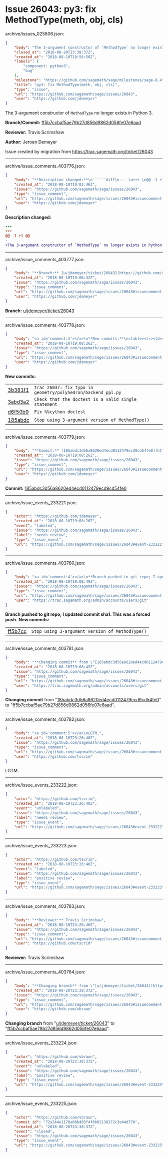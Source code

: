 # Issue 26043: py3: fix MethodType(meth, obj, cls)

archive/issues_025806.json:
```json
{
    "body": "The 3-argument constructor of `MethodType` no longer exists in Python 3.\n\n**Branch/Commit:** [ff5b7ccbaf5ae79b27d856d9862d056fe07e6aad](https://github.com/sagemath/sagetrac-mirror/commit/ff5b7ccbaf5ae79b27d856d9862d056fe07e6aad)\n\n**Reviewer:** Travis Scrimshaw\n\n**Author:** Jeroen Demeyer\n\nIssue created by migration from https://trac.sagemath.org/ticket/26043\n\n",
    "closed_at": "2018-08-20T23:38:37Z",
    "created_at": "2018-08-10T18:56:50Z",
    "labels": [
        "component: python3",
        "bug"
    ],
    "milestone": "https://github.com/sagemath/sage/milestones/sage-8.4",
    "title": "py3: fix MethodType(meth, obj, cls)",
    "type": "issue",
    "url": "https://github.com/sagemath/sage/issues/26043",
    "user": "https://github.com/jdemeyer"
}
```
The 3-argument constructor of `MethodType` no longer exists in Python 3.

**Branch/Commit:** [ff5b7ccbaf5ae79b27d856d9862d056fe07e6aad](https://github.com/sagemath/sagetrac-mirror/commit/ff5b7ccbaf5ae79b27d856d9862d056fe07e6aad)

**Reviewer:** Travis Scrimshaw

**Author:** Jeroen Demeyer

Issue created by migration from https://trac.sagemath.org/ticket/26043





---

archive/issue_comments_403776.json:
```json
{
    "body": "**Description changed:**\n``````diff\n--- \n+++ \n@@ -1 +1 @@\n-\n+The 3-argument constructor of `MethodType` no longer exists in Python 3.\n``````\n",
    "created_at": "2018-08-10T19:01:46Z",
    "issue": "https://github.com/sagemath/sage/issues/26043",
    "type": "issue_comment",
    "url": "https://github.com/sagemath/sage/issues/26043#issuecomment-403776",
    "user": "https://github.com/jdemeyer"
}
```

**Description changed:**
``````diff
--- 
+++ 
@@ -1 +1 @@
-
+The 3-argument constructor of `MethodType` no longer exists in Python 3.
``````




---

archive/issue_comments_403777.json:
```json
{
    "body": "**Branch:** [u/jdemeyer/ticket/26043](https://github.com/sagemath/sagetrac-mirror/tree/u/jdemeyer/ticket/26043)",
    "created_at": "2018-08-10T19:06:32Z",
    "issue": "https://github.com/sagemath/sage/issues/26043",
    "type": "issue_comment",
    "url": "https://github.com/sagemath/sage/issues/26043#issuecomment-403777",
    "user": "https://github.com/jdemeyer"
}
```

**Branch:** [u/jdemeyer/ticket/26043](https://github.com/sagemath/sagetrac-mirror/tree/u/jdemeyer/ticket/26043)



---

archive/issue_comments_403778.json:
```json
{
    "body": "<a id='comment:3'></a>\n**New commits:**\n<table><tr><td><a href=\"https://github.com/sagemath/sagetrac-mirror/commit/3b381f1cbc29205f83097e5484c7c531b5ad93f4\">3b381f1</a></td><td><code>trac 26037: fix typo in geometry/polyhedron/backend_ppl.py</code></td></tr><tr><td><a href=\"https://github.com/sagemath/sagetrac-mirror/commit/3abd3a24aebdeed34c92f6c807032bb993ef86bd\">3abd3a2</a></td><td><code>Check that the doctest is a valid single statement</code></td></tr><tr><td><a href=\"https://github.com/sagemath/sagetrac-mirror/commit/d6f50b9c8e0912caddb25a844911fa0ca98c9302\">d6f50b9</a></td><td><code>Fix %%cython doctest</code></td></tr><tr><td><a href=\"https://github.com/sagemath/sagetrac-mirror/commit/185abdc3d56a8620ed4ecd0112479ecd9cd54fe0\">185abdc</a></td><td><code>Stop using 3-argument version of MethodType()</code></td></tr></table>\n",
    "created_at": "2018-08-10T19:08:26Z",
    "issue": "https://github.com/sagemath/sage/issues/26043",
    "type": "issue_comment",
    "url": "https://github.com/sagemath/sage/issues/26043#issuecomment-403778",
    "user": "https://github.com/jdemeyer"
}
```

<a id='comment:3'></a>
**New commits:**
<table><tr><td><a href="https://github.com/sagemath/sagetrac-mirror/commit/3b381f1cbc29205f83097e5484c7c531b5ad93f4">3b381f1</a></td><td><code>trac 26037: fix typo in geometry/polyhedron/backend_ppl.py</code></td></tr><tr><td><a href="https://github.com/sagemath/sagetrac-mirror/commit/3abd3a24aebdeed34c92f6c807032bb993ef86bd">3abd3a2</a></td><td><code>Check that the doctest is a valid single statement</code></td></tr><tr><td><a href="https://github.com/sagemath/sagetrac-mirror/commit/d6f50b9c8e0912caddb25a844911fa0ca98c9302">d6f50b9</a></td><td><code>Fix %%cython doctest</code></td></tr><tr><td><a href="https://github.com/sagemath/sagetrac-mirror/commit/185abdc3d56a8620ed4ecd0112479ecd9cd54fe0">185abdc</a></td><td><code>Stop using 3-argument version of MethodType()</code></td></tr></table>




---

archive/issue_comments_403779.json:
```json
{
    "body": "**Commit:** [185abdc3d56a8620ed4ecd0112479ecd9cd54fe0](https://github.com/sagemath/sagetrac-mirror/commit/185abdc3d56a8620ed4ecd0112479ecd9cd54fe0)",
    "created_at": "2018-08-10T19:08:26Z",
    "issue": "https://github.com/sagemath/sage/issues/26043",
    "type": "issue_comment",
    "url": "https://github.com/sagemath/sage/issues/26043#issuecomment-403779",
    "user": "https://github.com/jdemeyer"
}
```

**Commit:** [185abdc3d56a8620ed4ecd0112479ecd9cd54fe0](https://github.com/sagemath/sagetrac-mirror/commit/185abdc3d56a8620ed4ecd0112479ecd9cd54fe0)



---

archive/issue_events_233221.json:
```json
{
    "actor": "https://github.com/jdemeyer",
    "created_at": "2018-08-10T19:08:26Z",
    "event": "labeled",
    "issue": "https://github.com/sagemath/sage/issues/26043",
    "label": "needs review",
    "type": "issue_event",
    "url": "https://github.com/sagemath/sage/issues/26043#event-233221"
}
```



---

archive/issue_comments_403780.json:
```json
{
    "body": "<a id='comment:4'></a>\n**Branch pushed to git repo; I updated commit sha1. This was a forced push.** **New commits:**\n<table><tr><td><a href=\"https://github.com/sagemath/sagetrac-mirror/commit/ff5b7ccbaf5ae79b27d856d9862d056fe07e6aad\">ff5b7cc</a></td><td><code>Stop using 3-argument version of MethodType()</code></td></tr></table>\n",
    "created_at": "2018-08-10T19:08:49Z",
    "issue": "https://github.com/sagemath/sage/issues/26043",
    "type": "issue_comment",
    "url": "https://github.com/sagemath/sage/issues/26043#issuecomment-403780",
    "user": "https://trac.sagemath.org/admin/accounts/users/git"
}
```

<a id='comment:4'></a>
**Branch pushed to git repo; I updated commit sha1. This was a forced push.** **New commits:**
<table><tr><td><a href="https://github.com/sagemath/sagetrac-mirror/commit/ff5b7ccbaf5ae79b27d856d9862d056fe07e6aad">ff5b7cc</a></td><td><code>Stop using 3-argument version of MethodType()</code></td></tr></table>




---

archive/issue_comments_403781.json:
```json
{
    "body": "**Changing commit** from \"[185abdc3d56a8620ed4ecd0112479ecd9cd54fe0](https://github.com/sagemath/sagetrac-mirror/commit/185abdc3d56a8620ed4ecd0112479ecd9cd54fe0)\" to \"[ff5b7ccbaf5ae79b27d856d9862d056fe07e6aad](https://github.com/sagemath/sagetrac-mirror/commit/ff5b7ccbaf5ae79b27d856d9862d056fe07e6aad)\".",
    "created_at": "2018-08-10T19:08:49Z",
    "issue": "https://github.com/sagemath/sage/issues/26043",
    "type": "issue_comment",
    "url": "https://github.com/sagemath/sage/issues/26043#issuecomment-403781",
    "user": "https://trac.sagemath.org/admin/accounts/users/git"
}
```

**Changing commit** from "[185abdc3d56a8620ed4ecd0112479ecd9cd54fe0](https://github.com/sagemath/sagetrac-mirror/commit/185abdc3d56a8620ed4ecd0112479ecd9cd54fe0)" to "[ff5b7ccbaf5ae79b27d856d9862d056fe07e6aad](https://github.com/sagemath/sagetrac-mirror/commit/ff5b7ccbaf5ae79b27d856d9862d056fe07e6aad)".



---

archive/issue_comments_403782.json:
```json
{
    "body": "<a id='comment:5'></a>\nLGTM.",
    "created_at": "2018-08-10T23:26:40Z",
    "issue": "https://github.com/sagemath/sage/issues/26043",
    "type": "issue_comment",
    "url": "https://github.com/sagemath/sage/issues/26043#issuecomment-403782",
    "user": "https://github.com/tscrim"
}
```

<a id='comment:5'></a>
LGTM.



---

archive/issue_events_233222.json:
```json
{
    "actor": "https://github.com/tscrim",
    "created_at": "2018-08-10T23:26:40Z",
    "event": "unlabeled",
    "issue": "https://github.com/sagemath/sage/issues/26043",
    "label": "needs review",
    "type": "issue_event",
    "url": "https://github.com/sagemath/sage/issues/26043#event-233222"
}
```



---

archive/issue_events_233223.json:
```json
{
    "actor": "https://github.com/tscrim",
    "created_at": "2018-08-10T23:26:40Z",
    "event": "labeled",
    "issue": "https://github.com/sagemath/sage/issues/26043",
    "label": "positive review",
    "type": "issue_event",
    "url": "https://github.com/sagemath/sage/issues/26043#event-233223"
}
```



---

archive/issue_comments_403783.json:
```json
{
    "body": "**Reviewer:** Travis Scrimshaw",
    "created_at": "2018-08-10T23:26:40Z",
    "issue": "https://github.com/sagemath/sage/issues/26043",
    "type": "issue_comment",
    "url": "https://github.com/sagemath/sage/issues/26043#issuecomment-403783",
    "user": "https://github.com/tscrim"
}
```

**Reviewer:** Travis Scrimshaw



---

archive/issue_comments_403784.json:
```json
{
    "body": "**Changing branch** from \"[u/jdemeyer/ticket/26043](https://github.com/sagemath/sagetrac-mirror/tree/u/jdemeyer/ticket/26043)\" to \"[ff5b7ccbaf5ae79b27d856d9862d056fe07e6aad](https://github.com/sagemath/sagetrac-mirror/commit/ff5b7ccbaf5ae79b27d856d9862d056fe07e6aad)\".",
    "created_at": "2018-08-20T23:38:37Z",
    "issue": "https://github.com/sagemath/sage/issues/26043",
    "type": "issue_comment",
    "url": "https://github.com/sagemath/sage/issues/26043#issuecomment-403784",
    "user": "https://github.com/vbraun"
}
```

**Changing branch** from "[u/jdemeyer/ticket/26043](https://github.com/sagemath/sagetrac-mirror/tree/u/jdemeyer/ticket/26043)" to "[ff5b7ccbaf5ae79b27d856d9862d056fe07e6aad](https://github.com/sagemath/sagetrac-mirror/commit/ff5b7ccbaf5ae79b27d856d9862d056fe07e6aad)".



---

archive/issue_events_233224.json:
```json
{
    "actor": "https://github.com/vbraun",
    "created_at": "2018-08-20T23:38:37Z",
    "event": "unlabeled",
    "issue": "https://github.com/sagemath/sage/issues/26043",
    "label": "positive review",
    "type": "issue_event",
    "url": "https://github.com/sagemath/sage/issues/26043#event-233224"
}
```



---

archive/issue_events_233225.json:
```json
{
    "actor": "https://github.com/vbraun",
    "commit_id": "72a244e1178a88b403f4f6b02138172c3e44d77b",
    "created_at": "2018-08-20T23:38:37Z",
    "event": "closed",
    "issue": "https://github.com/sagemath/sage/issues/26043",
    "type": "issue_event",
    "url": "https://github.com/sagemath/sage/issues/26043#event-233225"
}
```
